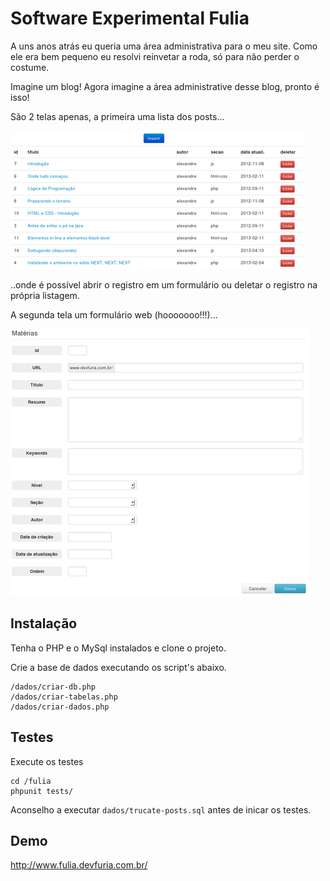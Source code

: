 # Software Experimental Fulia

A uns anos atrás eu queria uma área administrativa para o meu site. Como ele era bem pequeno eu resolvi
reinvetar a roda, só para não perder o costume.

Imagine um blog! Agora imagine a área administrative desse blog, pronto é isso!

São 2 telas apenas, a primeira uma lista dos posts...

![lista dos posts](https://github.com/flaviomicheletti/fulia/blob/releitura/telas/primeira-tela.png "lista dos posts")

..onde é possível abrir o registro em um formulário ou deletar o registro na própria listagem.

A segunda tela um formulário web (hooooooo!!!)...

![formulário](https://github.com/flaviomicheletti/fulia/blob/releitura/telas/segunda-tela.png "formulário")


## Instalação

Tenha o PHP e o MySql instalados e clone o projeto.

Crie a base de dados executando os script's abaixo.

    /dados/criar-db.php
    /dados/criar-tabelas.php
    /dados/criar-dados.php

## Testes

Execute os testes

    cd /fulia
    phpunit tests/

Aconselho a executar `dados/trucate-posts.sql` antes de inicar os testes.

## Demo

http://www.fulia.devfuria.com.br/
